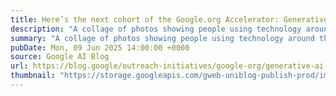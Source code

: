 ```yaml
---
title: Here’s the next cohort of the Google.org Accelerator: Generative AI
description: "A collage of photos showing people using technology around the world, on a white background"
summary: "A collage of photos showing people using technology around the world, on a white background"
pubDate: Mon, 09 Jun 2025 14:00:00 +0000
source: Google AI Blog
url: https://blog.google/outreach-initiatives/google-org/generative-ai-accelerator-cohort-2025/
thumbnail: "https://storage.googleapis.com/gweb-uniblog-publish-prod/images/Gen_AI_Accelerator_ss.width-1300.png"
---
```


